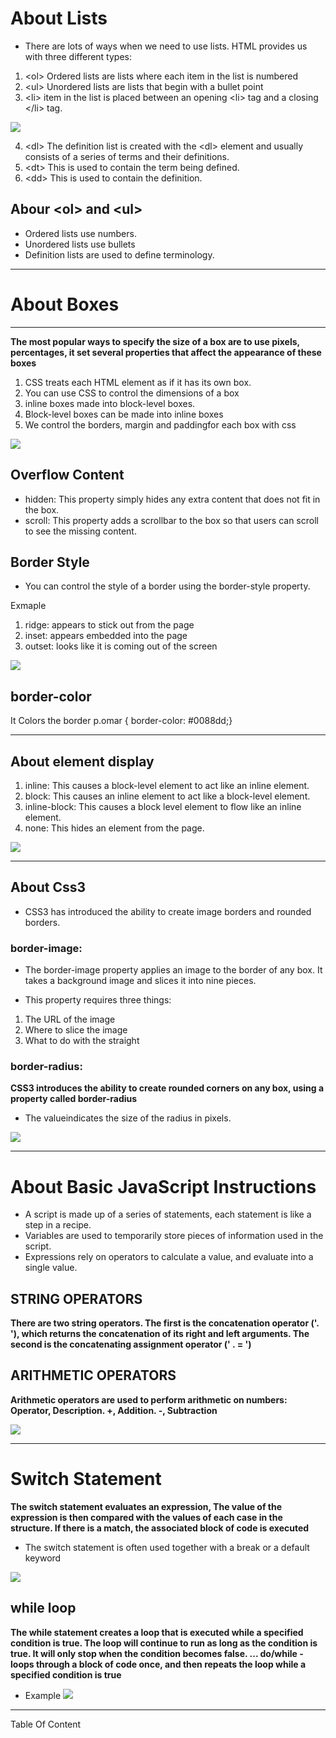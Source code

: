 # About Lists
- There are lots of ways when we need to use lists. HTML provides us with three different types:

1. \<ol> Ordered lists are lists where each item in the list is numbered
2. \<ul> Unordered lists are lists that begin with a bullet point
3. \<li> item in the list is placed between an opening \<li> tag and a closing \</li> tag. 

![](https://cdn.educba.com/academy/wp-content/uploads/2019/11/html-syntax-new.png)

4. \<dl> The definition list is created with the \<dl> element and usually consists of a series of terms and their definitions.
5. \<dt> This is used to contain the term being defined.
6. \<dd> This is used to contain the definition.

## Abour \<ol> and \<ul>
- Ordered lists use numbers.
- Unordered lists use bullets
- Definition lists are used to define terminology.

-----------------------------------------------------

# About Boxes 
-------------
**The most popular ways to specify the size of a box are to use pixels, percentages, it set several properties that affect the appearance of these boxes**

1. CSS treats each HTML element as if it has its own box. 
2. You can use CSS to control the dimensions of a box 
3. inline boxes made into block-level boxes.
4. Block-level boxes can be made into inline boxes
5. We control the borders, margin and paddingfor each box with css

![](https://lapstuen.com/img/padding6.png)

## Overflow Content
- hidden: This property simply hides any extra content that does not fit in the box.
- scroll: This property adds a scrollbar to the box so that users can scroll to see the missing content.


## Border Style
- You can control the style of a border using the border-style property.

Exmaple
1. ridge: appears to stick out from the page
2. inset: appears embedded into the page
3. outset: looks like it is coming out of the screen

![](https://vegibit.com/wp-content/uploads/2018/09/common-border-tyle-types-colors.png)

## border-color
It Colors the border
p.omar {
border-color: #0088dd;}

---------------------------------------------

## About element display
1. inline: This causes a block-level element to act like an inline element.
2. block: This causes an inline element to act like a block-level element.
3. inline-block: This causes a block level element to flow like an inline element.
4. none: This hides an element from the page.

![](https://i1.wp.com/www.tutorialbrain.com/wp-content/uploads/2019/06/CSS-Display.png?fit=474%2C379&ssl=1)


--------------------------------------------

## About Css3
- CSS3 has introduced the ability to create image borders and rounded borders.

### border-image:
- The border-image property applies an image to the border of any box. It takes a background image and slices it into nine pieces. 

- This property requires three things:
1. The URL of the image
2. Where to slice the image
3. What to do with the straight 


### border-radius:
**CSS3 introduces the ability to create rounded corners on any box, using a property called border-radius** 
- The valueindicates the size of the radius in pixels.

![](https://i.pinimg.com/originals/5b/91/42/5b91425941556a478fb427023e68d5c2.png)


---------------------------------------------------

# About Basic JavaScript Instructions
- A script is made up of a series of statements, each statement is like a step in a recipe.
- Variables are used to temporarily store pieces of information used in the script.  
- Expressions rely on operators to calculate a value, and evaluate into a single value.


## STRING OPERATORS 

**There are two string operators. The first is the concatenation operator ('. '), which returns the concatenation of its right and left arguments. The second is the concatenating assignment operator (' . = ')**


## ARITHMETIC OPERATORS 
**Arithmetic operators are used to perform arithmetic on numbers: Operator, Description. +, Addition. -, Subtraction**


![](https://miro.medium.com/max/2560/1*jKdQdEWMbRvgriXypDOyrA.jpeg)



--------------------------------------------------------

# Switch Statement
**The switch statement evaluates an expression, The value of the expression is then compared with the values of each case in the structure. If there is a match, the associated block of code is executed**
- The switch statement is often used together with a break or a default keyword

![](https://miro.medium.com/max/784/1*Eon5a6NmdZwB1mGyADh0qA.png)


## while loop
**The while statement creates a loop that is executed while a specified condition is true. The loop will continue to run as long as the condition is true. It will only stop when the condition becomes false. ... do/while - loops through a block of code once, and then repeats the loop while a specified condition is true**
- Example 
![](https://i.stack.imgur.com/Ovdg0.png)


----------------------------------------

Table Of Content
[](https://omarxzain.github.io/reading-notes)

